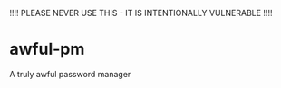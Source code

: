 !!!! PLEASE NEVER USE THIS - IT IS INTENTIONALLY VULNERABLE !!!!
# awful-pm
A truly awful password manager
